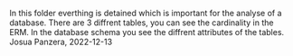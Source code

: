 In this folder everthing is detained which is important for the analyse of a database. There are 3 diffrent tables, you can see the cardinality in the ERM. In the database schema you see the diffrent attributes of the tables.
Josua Panzera, 2022-12-13
